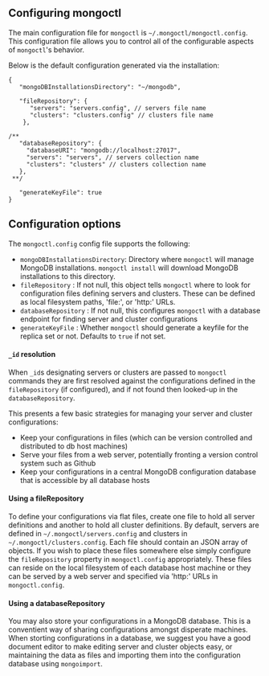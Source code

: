 Configuring mongoctl
---------------

The main configuration file for ```mongoctl``` is
```~/.mongoctl/mongoctl.config```. This configuration file allows you
to control all of the configurable aspects of ```mongoctl```'s
behavior.

Below is the default configuration generated via the installation:

```
{
   "mongoDBInstallationsDirectory": "~/mongodb",

   "fileRepository": {
      "servers": "servers.config", // servers file name
      "clusters": "clusters.config" // clusters file name
    },

/**
   "databaseRepository": {
     "databaseURI": "mongodb://localhost:27017", 
     "servers": "servers", // servers collection name
     "clusters": "clusters" // clusters collection name
   },
 **/

   "generateKeyFile": true
}
```

Configuration options
---------------------

The ```mongoctl.config``` config file supports the following:

* ```mongoDBInstallationsDirectory```: Directory where ```mongoctl``` will manage MongoDB installations. ```mongoctl install``` will download MongoDB installations to this directory.
* ```fileRepository``` : If not null, this object tells ```mongoctl```
where to look for configuration files defining servers and clusters. These can be defined as local filesystem paths, 'file:', or 'http:' URLs. 
* ```databaseRepository``` : If not null, this configures
```mongoctl``` with a database endpoint for finding server and cluster 
configurations
* ```generateKeyFile``` : Whether ```mongoctl``` should generate a keyfile for the replica set or not. Defaults to ```true``` if not set.

#### ```_id``` resolution

When ```_id```s designating servers or clusters are passed to
```mongoctl``` commands they are first resolved against the
configurations defined in the ```fileRepository``` (if configured),
and if not found then looked-up in the ```databaseRepository```.

This presents a few basic strategies for managing your server and
cluster configurations:

* Keep your configurations in files (which can be version controlled and distributed to db host machines)
* Serve your files from a web server, potentially fronting a version control system such as Github 
* Keep your configurations in a central MongoDB configuration database that is accessible by all database hosts

#### Using a fileRepository

To define your configurations via flat files, create one file to hold
all server definitions and another to hold all cluster definitions. By
default, servers are defined in ```~/.mongoctl/servers.config``` and
clusters in ```~/.mongoctl/clusters.config```. Each file should contain
an JSON array of objects. If you wish to place these files somewhere
else simply configure the ```fileRepository``` property in
```mongoctl.config``` appropriately. These files can reside on the local
filesystem of each database host machine or they can be served by a 
web server and specified via 'http:' URLs in ```mongoctl.config```.

#### Using a databaseRepository

You may also store your configurations in a MongoDB database. This is
a conventient way of sharing configurations amongst disperate
machines. When storting configurations in a database, we suggest you
have a good document editor to make editing server and cluster objects
easy, or maintaining the data as files and importing them into the
configuration database using ```mongoimport```.

